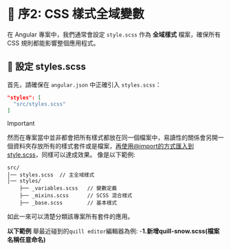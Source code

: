 # 📌 序2: CSS 樣式全域變數

在 Angular 專案中，我們通常會設定 `style.scss` 作為 **全域樣式** 檔案，確保所有 CSS 規則都能影響整個應用程式。  

## **📌 設定 styles.scss**
首先，請確保在 `angular.json` 中正確引入 `styles.scss`：
```json
"styles": [
  "src/styles.scss"
]
```

>[!IMPORTANT]
>然而在專案當中並非都會把所有樣式都放在同一個檔案中，易讀性的關係會另開一個資料夾存放所有的樣式套件或是檔案，再使用@import的方式匯入到style.scss，同樣可以達成效果。
>像是以下範例:

```
src/
│── styles.scss  // 主全域樣式
│── styles/
    ├── _variables.scss   // 變數定義
    ├── _mixins.scss      // SCSS 混合樣式
    ├── _base.scss        // 基本樣式
```
如此一來可以清楚分類該專案所有套件的應用。

**以下範例**
舉最近碰到的`quill editor`編輯器為例:
-**1.新增quill-snow.scss(檔案名稱任意命名)**
